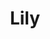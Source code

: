 ---
title: "Lily"
description: "Hot blonde with a trim figure and gorgeous forms is always ready to decorate your evening. I am a VIP escort and work as a model in magazines, which is why my main hobbies are photo sessions, traveling, and shopping. I love to spend time with interesting and successful men and give them joy and pleasure during their leisure. I will gladly accompany you at events, in restaurants, while sailing on yachts. We can also have privacy in a hotel room, order a bottle of wine, and relax in an intimate setting. 

To order a meeting with me, contact the agency VIP escort, and the manager will organize an unforgettable vacation together."
Price: "From 1000$"
height: "175"
weight: "49"
age: "23"
folder: lily
bustSize: "2"
hairColor: "brunet"
visa: "europe"
mainImage: 1.webp
images:
  - 2.webp
  - 3.webp
---